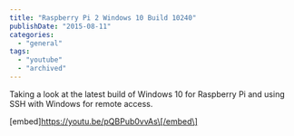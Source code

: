 ```yaml
---
title: "Raspberry Pi 2 Windows 10 Build 10240"
publishDate: "2015-08-11"
categories: 
  - "general"
tags: 
  - "youtube"
  - "archived"
---
```


Taking a look at the latest build of Windows 10 for Raspberry Pi and using SSH with Windows for remote access.

\[embed\]https://youtu.be/pQBPub0vvAs\[/embed\]
